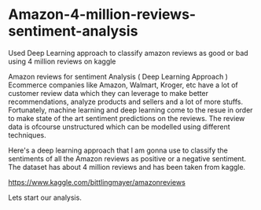 # Amazon-4-million-reviews-sentiment-analysis
Used Deep Learning approach to classify amazon reviews as good or bad using 4 million reviews on kaggle


Amazon reviews for sentiment Analysis ( Deep Learning Approach )
Ecommerce companies like Amazon, Walmart, Kroger, etc have a lot of customer review data which they can leverage to make better recommendations, analyze products and sellers and a lot of more stuffs. Fortunately, machine learning and deep learning come to the resue in order to make state of the art sentiment predictions on the reviews. The review data is ofcourse unstructured which can be modelled using different techniques.

Here's a deep learning approach that I am gonna use to classify the sentiments of all the Amazon reviews as positive or a negative sentiment. The dataset has about 4 million reviews and has been taken from kaggle.

https://www.kaggle.com/bittlingmayer/amazonreviews

Lets start our analysis.
